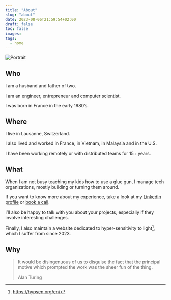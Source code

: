 ```yaml
---
title: "About"
slug: "about"
date: 2023-08-06T21:59:54+02:00
draft: false
toc: false
images:
tags:
  - home
---
```


![Portrait](/img/me-320px.png)

## Who

I am a husband and father of two.

I am an engineer, entrepreneur and computer scientist.

I was born in France in the early 1980’s.

## Where

I live in Lausanne, Switzerland.

I also lived and worked in France, in Vietnam, in Malaysia and in the U.S.

I have been working remotely or with distributed teams for 15+ years.

## What

When I am not busy teaching my kids how to use a glue gun, I manage tech organizations, mostly building or turning them around.

If you want to know more about my experience, take a look at my [LinkedIn profile](../cv) or [book a call](../cal).

I’ll also be happy to talk with you about your projects, especially if they involve interesting challenges.

Finally, I also maintain a website dedicated to hyper-sensitivity to light[^1], which I suffer from since 2023.

## Why

> It would be disingenuous of us to disguise the fact that the principal motive which prompted the work was the sheer fun of the thing.
>
> Alan Turing

[^1]: https://hypsen.org/en/